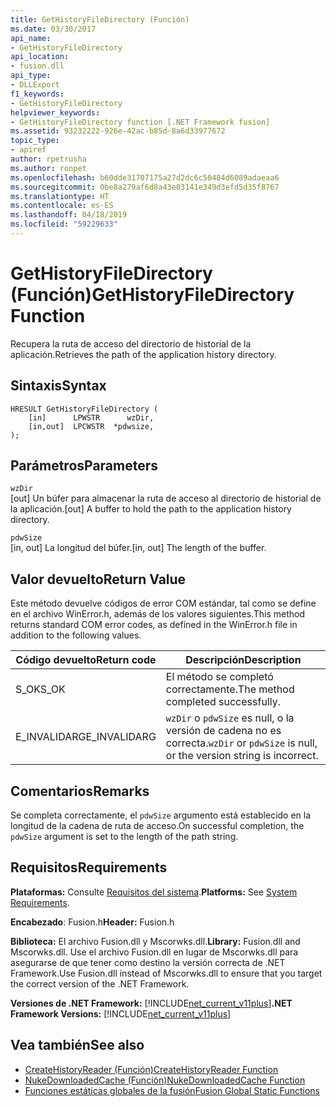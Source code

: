 ```yaml
---
title: GetHistoryFileDirectory (Función)
ms.date: 03/30/2017
api_name:
- GetHistoryFileDirectory
api_location:
- fusion.dll
api_type:
- DLLExport
f1_keywords:
- GetHistoryFileDirectory
helpviewer_keywords:
- GetHistoryFileDirectory function [.NET Framework fusion]
ms.assetid: 93232222-926e-42ac-b85d-8a6d33977672
topic_type:
- apiref
author: rpetrusha
ms.author: ronpet
ms.openlocfilehash: b60dde31707175a27d2dc6c50484d6089adaeaa6
ms.sourcegitcommit: 0be8a279af6d8a43e03141e349d3efd5d35f8767
ms.translationtype: HT
ms.contentlocale: es-ES
ms.lasthandoff: 04/18/2019
ms.locfileid: "59229633"
---
```

# <a name="gethistoryfiledirectory-function"></a><span data-ttu-id="e5bd4-102">GetHistoryFileDirectory (Función)</span><span class="sxs-lookup"><span data-stu-id="e5bd4-102">GetHistoryFileDirectory Function</span></span>
<span data-ttu-id="e5bd4-103">Recupera la ruta de acceso del directorio de historial de la aplicación.</span><span class="sxs-lookup"><span data-stu-id="e5bd4-103">Retrieves the path of the application history directory.</span></span>  
  
## <a name="syntax"></a><span data-ttu-id="e5bd4-104">Sintaxis</span><span class="sxs-lookup"><span data-stu-id="e5bd4-104">Syntax</span></span>  
  
```  
HRESULT GetHistoryFileDirectory (  
    [in]      LPWSTR      wzDir,  
    [in,out]  LPCWSTR  *pdwsize,  
);  
```  
  
## <a name="parameters"></a><span data-ttu-id="e5bd4-105">Parámetros</span><span class="sxs-lookup"><span data-stu-id="e5bd4-105">Parameters</span></span>  
 `wzDir`  
 <span data-ttu-id="e5bd4-106">[out] Un búfer para almacenar la ruta de acceso al directorio de historial de la aplicación.</span><span class="sxs-lookup"><span data-stu-id="e5bd4-106">[out] A buffer to hold the path to the application history directory.</span></span>  
  
 `pdwSize`  
 <span data-ttu-id="e5bd4-107">[in, out] La longitud del búfer.</span><span class="sxs-lookup"><span data-stu-id="e5bd4-107">[in, out] The length of the buffer.</span></span>  
  
## <a name="return-value"></a><span data-ttu-id="e5bd4-108">Valor devuelto</span><span class="sxs-lookup"><span data-stu-id="e5bd4-108">Return Value</span></span>  
 <span data-ttu-id="e5bd4-109">Este método devuelve códigos de error COM estándar, tal como se define en el archivo WinError.h, además de los valores siguientes.</span><span class="sxs-lookup"><span data-stu-id="e5bd4-109">This method returns standard COM error codes, as defined in the WinError.h file in addition to the following values.</span></span>  
  
|<span data-ttu-id="e5bd4-110">Código devuelto</span><span class="sxs-lookup"><span data-stu-id="e5bd4-110">Return code</span></span>|<span data-ttu-id="e5bd4-111">Descripción</span><span class="sxs-lookup"><span data-stu-id="e5bd4-111">Description</span></span>|  
|-----------------|-----------------|  
|<span data-ttu-id="e5bd4-112">S_OK</span><span class="sxs-lookup"><span data-stu-id="e5bd4-112">S_OK</span></span>|<span data-ttu-id="e5bd4-113">El método se completó correctamente.</span><span class="sxs-lookup"><span data-stu-id="e5bd4-113">The method completed successfully.</span></span>|  
|<span data-ttu-id="e5bd4-114">E_INVALIDARG</span><span class="sxs-lookup"><span data-stu-id="e5bd4-114">E_INVALIDARG</span></span>|<span data-ttu-id="e5bd4-115">`wzDir` o `pdwSize` es null, o la versión de cadena no es correcta.</span><span class="sxs-lookup"><span data-stu-id="e5bd4-115">`wzDir` or `pdwSize` is null, or the version string is incorrect.</span></span>|  
  
## <a name="remarks"></a><span data-ttu-id="e5bd4-116">Comentarios</span><span class="sxs-lookup"><span data-stu-id="e5bd4-116">Remarks</span></span>  
 <span data-ttu-id="e5bd4-117">Se completa correctamente, el `pdwSize` argumento está establecido en la longitud de la cadena de ruta de acceso.</span><span class="sxs-lookup"><span data-stu-id="e5bd4-117">On successful completion, the `pdwSize` argument is set to the length of the path string.</span></span>  
  
## <a name="requirements"></a><span data-ttu-id="e5bd4-118">Requisitos</span><span class="sxs-lookup"><span data-stu-id="e5bd4-118">Requirements</span></span>  
 <span data-ttu-id="e5bd4-119">**Plataformas:** Consulte [Requisitos del sistema](../../../../docs/framework/get-started/system-requirements.md).</span><span class="sxs-lookup"><span data-stu-id="e5bd4-119">**Platforms:** See [System Requirements](../../../../docs/framework/get-started/system-requirements.md).</span></span>  
  
 <span data-ttu-id="e5bd4-120">**Encabezado**: Fusion.h</span><span class="sxs-lookup"><span data-stu-id="e5bd4-120">**Header:** Fusion.h</span></span>  
  
 <span data-ttu-id="e5bd4-121">**Biblioteca:** El archivo Fusion.dll y Mscorwks.dll.</span><span class="sxs-lookup"><span data-stu-id="e5bd4-121">**Library:** Fusion.dll and Mscorwks.dll.</span></span> <span data-ttu-id="e5bd4-122">Use el archivo Fusion.dll en lugar de Mscorwks.dll para asegurarse de que tener como destino la versión correcta de .NET Framework.</span><span class="sxs-lookup"><span data-stu-id="e5bd4-122">Use Fusion.dll instead of Mscorwks.dll to ensure that you target the correct version of the .NET Framework.</span></span>  
  
 <span data-ttu-id="e5bd4-123">**Versiones de .NET Framework:** [!INCLUDE[net_current_v11plus](../../../../includes/net-current-v11plus-md.md)]</span><span class="sxs-lookup"><span data-stu-id="e5bd4-123">**.NET Framework Versions:** [!INCLUDE[net_current_v11plus](../../../../includes/net-current-v11plus-md.md)]</span></span>  
  
## <a name="see-also"></a><span data-ttu-id="e5bd4-124">Vea también</span><span class="sxs-lookup"><span data-stu-id="e5bd4-124">See also</span></span>

- [<span data-ttu-id="e5bd4-125">CreateHistoryReader (Función)</span><span class="sxs-lookup"><span data-stu-id="e5bd4-125">CreateHistoryReader Function</span></span>](../../../../docs/framework/unmanaged-api/fusion/createhistoryreader-function.md)
- [<span data-ttu-id="e5bd4-126">NukeDownloadedCache (Función)</span><span class="sxs-lookup"><span data-stu-id="e5bd4-126">NukeDownloadedCache Function</span></span>](../../../../docs/framework/unmanaged-api/fusion/nukedownloadedcache-function.md)
- [<span data-ttu-id="e5bd4-127">Funciones estáticas globales de la fusión</span><span class="sxs-lookup"><span data-stu-id="e5bd4-127">Fusion Global Static Functions</span></span>](../../../../docs/framework/unmanaged-api/fusion/fusion-global-static-functions.md)
